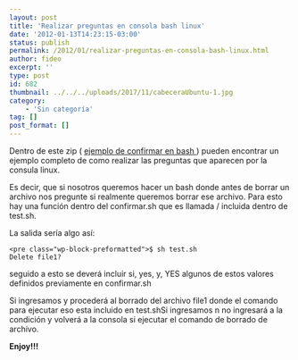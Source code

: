 ```yaml
---
layout: post
title: 'Realizar preguntas en consola bash linux'
date: '2012-01-13T14:23:15-03:00'
status: publish
permalink: /2012/01/realizar-preguntas-en-consola-bash-linux.html
author: fideo
excerpt: ''
type: post
id: 682
thumbnail: ../../../uploads/2017/11/cabeceraUbuntu-1.jpg
category:
    - 'Sin categoría'
tag: []
post_format: []
---
```

Dentro de este zip ( [ejemplo de confirmar en bash ](https://www.federicomazzei.com.ar/wp-content/uploads/2012/01/ejemplo....zip)) pueden encontrar un ejemplo completo de como realizar las preguntas que aparecen por la consula linux.

Es decir, que si nosotros queremos hacer un bash donde antes de borrar un archivo nos pregunte si realmente queremos borrar ese archivo. Para esto hay una función dentro del confirmar.sh que es llamada / incluida dentro de test.sh.  
  
La salida sería algo así:

```
<pre class="wp-block-preformatted">$ sh test.sh
Delete file1?
```

seguido a esto se deverá incluir si, yes, y, YES algunos de estos valores definidos previamente en confirmar.sh

  
Si ingresamos y procederá al borrado del archivo file1 donde el comando para ejecutar eso esta incluido en test.shSi ingresamos n no ingresará a la condición y volverá a la consola si ejecutar el comando de borrado de archivo.

**Enjoy!!!**
